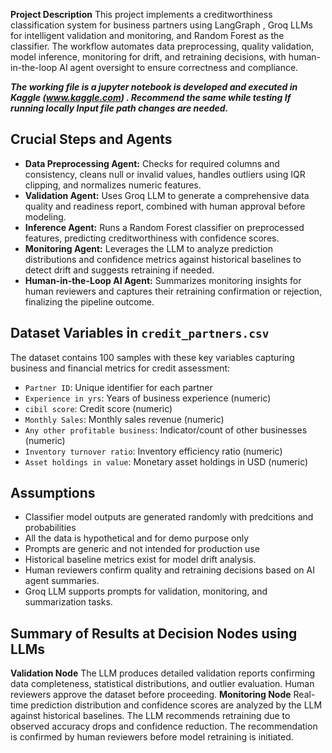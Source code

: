 

**Project Description**
This project implements a creditworthiness classification system for business partners using LangGraph , Groq LLMs for intelligent validation and monitoring, and Random Forest as the classifier. 
The workflow automates data preprocessing, quality validation, model inference, monitoring for drift, and retraining decisions, with human-in-the-loop AI agent oversight to ensure correctness and compliance.

***The working file is a jupyter notebook is developed and executed in Kaggle (www.kaggle.com) . Recommend the same while testing 
If running locally Input file path changes are needed.***

## Crucial Steps and Agents
- **Data Preprocessing Agent:** Checks for required columns and consistency, cleans null or invalid values, handles outliers using IQR clipping, and normalizes numeric features.
- **Validation Agent:** Uses Groq LLM to generate a comprehensive data quality and readiness report, combined with human approval before modeling.
- **Inference Agent:** Runs a Random Forest classifier on preprocessed features, predicting creditworthiness with confidence scores.
- **Monitoring Agent:** Leverages the LLM to analyze prediction distributions and confidence metrics against historical baselines to detect drift and suggests retraining if needed.
- **Human-in-the-Loop AI Agent:** Summarizes monitoring insights for human reviewers and captures their retraining confirmation or rejection, finalizing the pipeline outcome.

## Dataset Variables in `credit_partners.csv`
The dataset contains 100 samples with these key variables capturing business and financial metrics for credit assessment:

- `Partner ID`: Unique identifier for each partner
- `Experience in yrs`: Years of business experience (numeric)
- `cibil score`: Credit score (numeric)
- `Monthly Sales`: Monthly sales revenue (numeric)
- `Any other profitable business`: Indicator/count of other businesses (numeric)
- `Inventory turnover ratio`: Inventory efficiency ratio (numeric)
- `Asset holdings in value`: Monetary asset holdings in USD (numeric)
## Assumptions
- Classifier model outputs are generated randomly with predcitions and probabilities
- All the data is hypothetical and for demo purpose only
- Prompts are generic and not intended for production use
- Historical baseline metrics exist for model drift analysis.
- Human reviewers confirm quality and retraining decisions based on AI agent summaries.
- Groq LLM supports prompts for validation, monitoring, and summarization tasks.

## Summary of Results at Decision Nodes using LLMs

**Validation Node**
The LLM produces detailed validation reports confirming data completeness, statistical distributions, and outlier evaluation. Human reviewers approve the dataset before proceeding.
**Monitoring Node**
Real-time prediction distribution and confidence scores are analyzed by the LLM against historical baselines. The LLM recommends retraining due to observed accuracy drops and confidence reduction. The recommendation is confirmed by human reviewers before model retraining is initiated.


